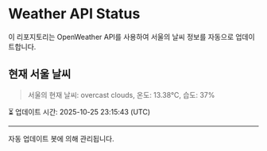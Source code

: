 
# Weather API Status

이 리포지토리는 OpenWeather API를 사용하여 서울의 날씨 정보를 자동으로 업데이트합니다.

## 현재 서울 날씨
> 서울의 현재 날씨: overcast clouds, 온도: 13.38°C, 습도: 37%

⏳ 업데이트 시간: 2025-10-25 23:15:43 (UTC)

---
자동 업데이트 봇에 의해 관리됩니다.
